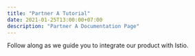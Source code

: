 ```yaml
---
title: "Partner A Tutorial"
date: 2021-01-25T13:00:00+07:00
description: "Partner A Documentation Page"
---
```


Follow along as we guide you to integrate our product with Istio.